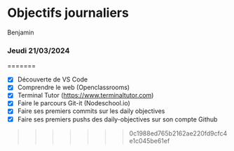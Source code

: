 # Objectifs journaliers

Benjamin

### Jeudi 21/03/2024

=======
- [x] Découverte de VS Code
- [x] Comprendre le web (Openclassrooms)
- [x] Terminal Tutor (https://www.terminaltutor.com)
- [x] Faire le parcours Git-it (Nodeschool.io)
- [x] Faire ses premiers commits sur les daily objectives
- [x] Faire ses premiers pushs des daily-objectives sur son compte Github
>>>>>>> 0c1988ed765b2162ae220fd9cfc4e1c045be61ef
